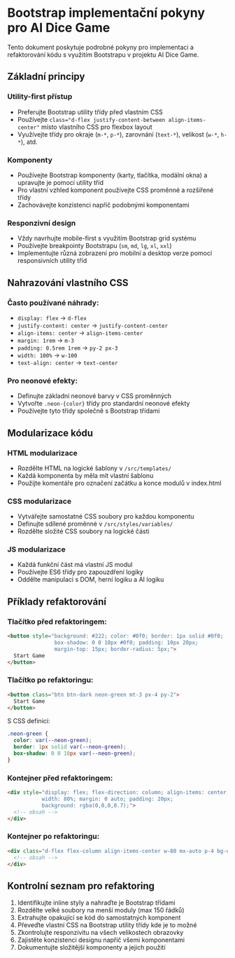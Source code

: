 # Bootstrap implementační pokyny pro AI Dice Game

Tento dokument poskytuje podrobné pokyny pro implementaci a refaktorování kódu s využitím Bootstrapu v projektu AI Dice Game.

## Základní principy

### Utility-first přístup
- Preferujte Bootstrap utility třídy před vlastním CSS
- Používejte `class="d-flex justify-content-between align-items-center"` místo vlastního CSS pro flexbox layout
- Využívejte třídy pro okraje (`m-*`, `p-*`), zarovnání (`text-*`), velikost (`w-*`, `h-*`), atd.

### Komponenty
- Používejte Bootstrap komponenty (karty, tlačítka, modální okna) a upravujte je pomocí utility tříd
- Pro vlastní vzhled komponent používejte CSS proměnné a rozšířené třídy
- Zachovávejte konzistenci napříč podobnými komponentami

### Responzivní design
- Vždy navrhujte mobile-first s využitím Bootstrap grid systému
- Používejte breakpointy Bootstrapu (`sm`, `md`, `lg`, `xl`, `xxl`)
- Implementujte různá zobrazení pro mobilní a desktop verze pomocí responsivních utility tříd

## Nahrazování vlastního CSS

### Často používané náhrady:
- `display: flex` → `d-flex`
- `justify-content: center` → `justify-content-center`
- `align-items: center` → `align-items-center`
- `margin: 1rem` → `m-3`
- `padding: 0.5rem 1rem` → `py-2 px-3`
- `width: 100%` → `w-100`
- `text-align: center` → `text-center`

### Pro neonové efekty:
- Definujte základní neonové barvy v CSS proměnných
- Vytvořte `.neon-{color}` třídy pro standardní neonové efekty
- Používejte tyto třídy společně s Bootstrap třídami

## Modularizace kódu

### HTML modularizace
- Rozdělte HTML na logické šablony v `/src/templates/`
- Každá komponenta by měla mít vlastní šablonu
- Použijte komentáře pro označení začátku a konce modulů v index.html

### CSS modularizace
- Vytvářejte samostatné CSS soubory pro každou komponentu
- Definujte sdílené proměnné v `/src/styles/variables/`
- Rozdělte složité CSS soubory na logické části

### JS modularizace
- Každá funkční část má vlastní JS modul
- Používejte ES6 třídy pro zapouzdření logiky
- Oddělte manipulaci s DOM, herní logiku a AI logiku

## Příklady refaktorování

### Tlačítko před refaktoringem:
```html
<button style="background: #222; color: #0f0; border: 1px solid #0f0; 
               box-shadow: 0 0 10px #0f0; padding: 10px 20px; 
               margin-top: 15px; border-radius: 5px;">
  Start Game
</button>
```

### Tlačítko po refaktoringu:
```html
<button class="btn btn-dark neon-green mt-3 px-4 py-2">
  Start Game
</button>
```

S CSS definicí:
```css
.neon-green {
  color: var(--neon-green);
  border: 1px solid var(--neon-green);
  box-shadow: 0 0 10px var(--neon-green);
}
```

### Kontejner před refaktoringem:
```html
<div style="display: flex; flex-direction: column; align-items: center; 
           width: 80%; margin: 0 auto; padding: 20px; 
           background: rgba(0,0,0,0.7);">
  <!-- obsah -->
</div>
```

### Kontejner po refaktoringu:
```html
<div class="d-flex flex-column align-items-center w-80 mx-auto p-4 bg-dark bg-opacity-70">
  <!-- obsah -->
</div>
```

## Kontrolní seznam pro refaktoring

1. Identifikujte inline styly a nahraďte je Bootstrap třídami
2. Rozdělte velké soubory na menší moduly (max 150 řádků)
3. Extrahujte opakující se kód do samostatných komponent
4. Převeďte vlastní CSS na Bootstrap utility třídy kde je to možné
5. Zkontrolujte responzivitu na všech velikostech obrazovky
6. Zajistěte konzistenci designu napříč všemi komponentami
7. Dokumentujte složitější komponenty a jejich použití
